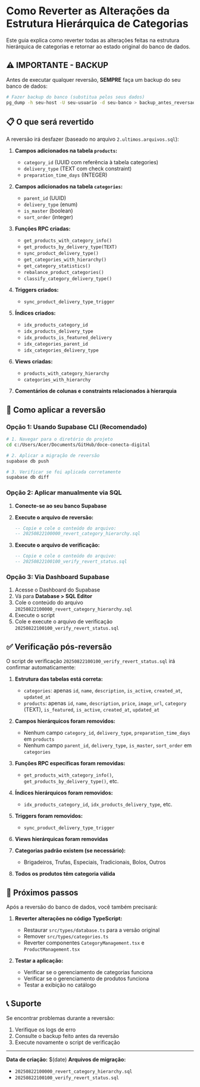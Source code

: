 # Como Reverter as Alterações da Estrutura Hierárquica de Categorias

Este guia explica como reverter todas as alterações feitas na estrutura hierárquica de categorias e retornar ao estado original do banco de dados.

## ⚠️ IMPORTANTE - BACKUP

Antes de executar qualquer reversão, **SEMPRE** faça um backup do seu banco de dados:

```bash
# Fazer backup do banco (substitua pelos seus dados)
pg_dump -h seu-host -U seu-usuario -d seu-banco > backup_antes_reversao.sql
```

## 📋 O que será revertido

A reversão irá desfazer (baseado no arquivo `2.ultimos.arquivos.sql`):

1. **Campos adicionados na tabela `products`:**
   - `category_id` (UUID com referência à tabela categories)
   - `delivery_type` (TEXT com check constraint)
   - `preparation_time_days` (INTEGER)

2. **Campos adicionados na tabela `categories`:**
   - `parent_id` (UUID)
   - `delivery_type` (enum)
   - `is_master` (boolean)
   - `sort_order` (integer)

3. **Funções RPC criadas:**
   - `get_products_with_category_info()`
   - `get_products_by_delivery_type(TEXT)`
   - `sync_product_delivery_type()`
   - `get_categories_with_hierarchy()`
   - `get_category_statistics()`
   - `rebalance_product_categories()`
   - `classify_category_delivery_type()`

4. **Triggers criados:**
   - `sync_product_delivery_type_trigger`

5. **Índices criados:**
   - `idx_products_category_id`
   - `idx_products_delivery_type`
   - `idx_products_is_featured_delivery`
   - `idx_categories_parent_id`
   - `idx_categories_delivery_type`

6. **Views criadas:**
   - `products_with_category_hierarchy`
   - `categories_with_hierarchy`

7. **Comentários de colunas e constraints relacionados à hierarquia**

## 🚀 Como aplicar a reversão

### Opção 1: Usando Supabase CLI (Recomendado)

```bash
# 1. Navegar para o diretório do projeto
cd c:/Users/Acer/Documents/GitHub/doce-conecta-digital

# 2. Aplicar a migração de reversão
supabase db push

# 3. Verificar se foi aplicada corretamente
supabase db diff
```

### Opção 2: Aplicar manualmente via SQL

1. **Conecte-se ao seu banco Supabase**
2. **Execute o arquivo de reversão:**
   ```sql
   -- Copie e cole o conteúdo do arquivo:
   -- 20250822100000_revert_category_hierarchy.sql
   ```

3. **Execute o arquivo de verificação:**
   ```sql
   -- Copie e cole o conteúdo do arquivo:
   -- 20250822100100_verify_revert_status.sql
   ```

### Opção 3: Via Dashboard Supabase

1. Acesse o Dashboard do Supabase
2. Vá para **Database > SQL Editor**
3. Cole o conteúdo do arquivo `20250822100000_revert_category_hierarchy.sql`
4. Execute o script
5. Cole e execute o arquivo de verificação `20250822100100_verify_revert_status.sql`

## ✅ Verificação pós-reversão

O script de verificação `20250822100100_verify_revert_status.sql` irá confirmar automaticamente:

1. **Estrutura das tabelas está correta:**
   - `categories`: apenas `id`, `name`, `description`, `is_active`, `created_at`, `updated_at`
   - `products`: apenas `id`, `name`, `description`, `price`, `image_url`, `category` (TEXT), `is_featured`, `is_active`, `created_at`, `updated_at`

2. **Campos hierárquicos foram removidos:**
   - Nenhum campo `category_id`, `delivery_type`, `preparation_time_days` em `products`
   - Nenhum campo `parent_id`, `delivery_type`, `is_master`, `sort_order` em `categories`

3. **Funções RPC específicas foram removidas:**
   - `get_products_with_category_info()`, `get_products_by_delivery_type()`, etc.

4. **Índices hierárquicos foram removidos:**
   - `idx_products_category_id`, `idx_products_delivery_type`, etc.

5. **Triggers foram removidos:**
   - `sync_product_delivery_type_trigger`

6. **Views hierárquicas foram removidas**

7. **Categorias padrão existem (se necessário):**
   - Brigadeiros, Trufas, Especiais, Tradicionais, Bolos, Outros

8. **Todos os produtos têm categoria válida**

## 🔄 Próximos passos

Após a reversão do banco de dados, você também precisará:

1. **Reverter alterações no código TypeScript:**
   - Restaurar `src/types/database.ts` para a versão original
   - Remover `src/types/categories.ts`
   - Reverter componentes `CategoryManagement.tsx` e `ProductManagement.tsx`

2. **Testar a aplicação:**
   - Verificar se o gerenciamento de categorias funciona
   - Verificar se o gerenciamento de produtos funciona
   - Testar a exibição no catálogo

## 📞 Suporte

Se encontrar problemas durante a reversão:

1. Verifique os logs de erro
2. Consulte o backup feito antes da reversão
3. Execute novamente o script de verificação

---

**Data de criação:** $(date)
**Arquivos de migração:**
- `20250822100000_revert_category_hierarchy.sql`
- `20250822100100_verify_revert_status.sql`
